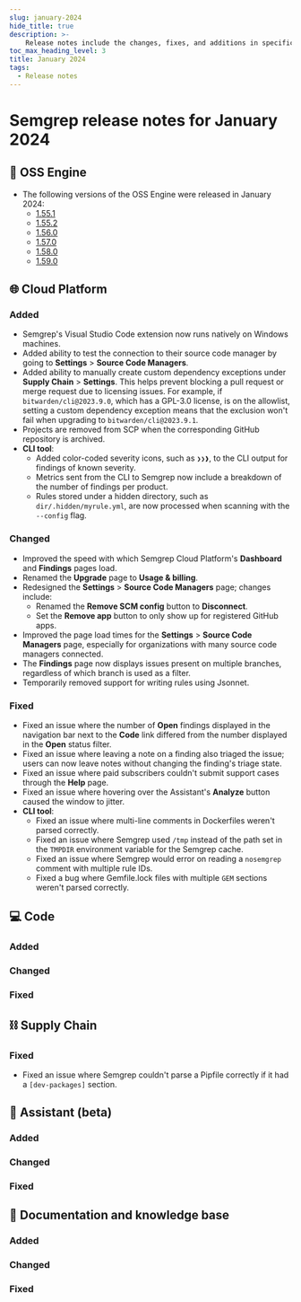 ```yaml
---
slug: january-2024
hide_title: true
description: >-
    Release notes include the changes, fixes, and additions in specific versions of Semgrep.
toc_max_heading_level: 3
title: January 2024
tags:
  - Release notes
---
```


# Semgrep release notes for January 2024

## 🔧 OSS Engine

* The following versions of the OSS Engine were released in January 2024:
  * [<i class="fas fa-external-link fa-xs"></i>1.55.1](https://github.com/semgrep/semgrep/releases/tag/v1.55.1)
  * [<i class="fas fa-external-link fa-xs"></i>1.55.2](https://github.com/semgrep/semgrep/releases/tag/v1.55.2)
  * [<i class="fas fa-external-link fa-xs"></i>1.56.0](https://github.com/semgrep/semgrep/releases/tag/v1.56.0)
  * [<i class="fas fa-external-link fa-xs"></i>1.57.0](https://github.com/semgrep/semgrep/releases/tag/v1.57.0)
  * [<i class="fas fa-external-link fa-xs"></i>1.58.0](https://github.com/semgrep/semgrep/releases/tag/v1.58.0)
  * [<i class="fas fa-external-link fa-xs"></i>1.59.0](https://github.com/semgrep/semgrep/releases/tag/v1.59.0)

## 🌐 Cloud Platform

### Added

* Semgrep's Visual Studio Code extension now runs natively on Windows machines.
* Added ability to test the connection to their source code manager by going to
  **Settings** > **Source Code Managers**.
* Added ability to manually create custom dependency exceptions under **Supply
  Chain** > **Settings**. This helps prevent blocking a pull request or merge
  request due to licensing issues. For example, if `bitwarden/cli@2023.9.0`,
  which has a GPL-3.0 license, is on the allowlist, setting a custom dependency
  exception means that the exclusion won't fail when upgrading to
  `bitwarden/cli@2023.9.1`.
* Projects are removed from SCP when the corresponding GitHub repository is
  archived.
* **CLI tool**: 
  * Added color-coded severity icons, such as `❯❯❱`, to the CLI
  output for findings of known severity.
  * Metrics sent from the CLI to Semgrep now include a breakdown of
  the number of findings per product.
  * Rules stored under a hidden directory, such as
  `dir/.hidden/myrule.yml`, are now processed when scanning with the `--config`
  flag.

### Changed

* Improved the speed with which Semgrep Cloud Platform's **Dashboard** and
  **Findings** pages load.
* Renamed the **Upgrade** page to **Usage & billing**.
* Redesigned the **Settings** > **Source Code Managers** page; changes include:
  * Renamed the **Remove SCM config** button to **Disconnect**.
  * Set the **Remove app** button to only show up for registered GitHub apps.
* Improved the page load times for the **Settings** > **Source Code Managers**
  page, especially for organizations with many source code managers connected.
* The **Findings** page now displays issues present on multiple branches,
  regardless of which branch is used as a filter. 
* Temporarily removed support for writing rules using Jsonnet.

### Fixed

* Fixed an issue where the number of **Open** findings displayed in the
  navigation bar next to the **Code** link differed from the number displayed in
  the **Open** status filter.
* Fixed an issue where leaving a note on a finding also triaged the issue; users
  can now leave notes without changing the finding's triage state.
* Fixed an issue where paid subscribers couldn't submit support cases through
  the **Help** page.
* Fixed an issue where hovering over the Assistant's **Analyze** button caused
  the window to jitter.
* **CLI tool**: 
  * Fixed an issue where multi-line comments in Dockerfiles weren't
  parsed correctly.
  * Fixed an issue where Semgrep used `/tmp` instead of the path set
    in the `TMPDIR` environment variable for the Semgrep cache.
  * Fixed an issue where Semgrep would error on reading a
    `nosemgrep` comment with multiple rule IDs.
  * Fixed a bug where Gemfile.lock files with multiple `GEM`
    sections weren't parsed correctly.

## 💻 Code

### Added

### Changed

### Fixed

## ⛓️ Supply Chain

### Fixed

* Fixed an issue where Semgrep couldn't parse a Pipfile correctly if it had a
  `[dev-packages]` section.

## 🤖 Assistant (beta)

### Added

### Changed

### Fixed

## 📝 Documentation and knowledge base

### Added

### Changed

### Fixed